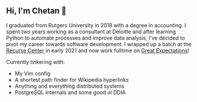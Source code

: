 ## Hi, I'm Chetan 👋

I graduated from Rutgers University in 2018 with a degree in accounting. I spent two years working as a consultant at Deloitte and after learning Python to automate processes and improve data analysis, I've decided to pivot my career towards software development. I wrapped up a batch at the [Recurse Center](https://www.recurse.com/) in early 2021 and now work fulltime on [Great Expectations](https://github.com/great-expectations/great_expectations/pulls?q=is%3Apr+is%3Amerged+author%3Acdkini+)!

Currently tinkering with:
- My Vim config
- A shortest path finder for Wikipedia hyperlinks
- Anything and everything distributed systems
- PostgreSQL internals and some good ol DDIA
